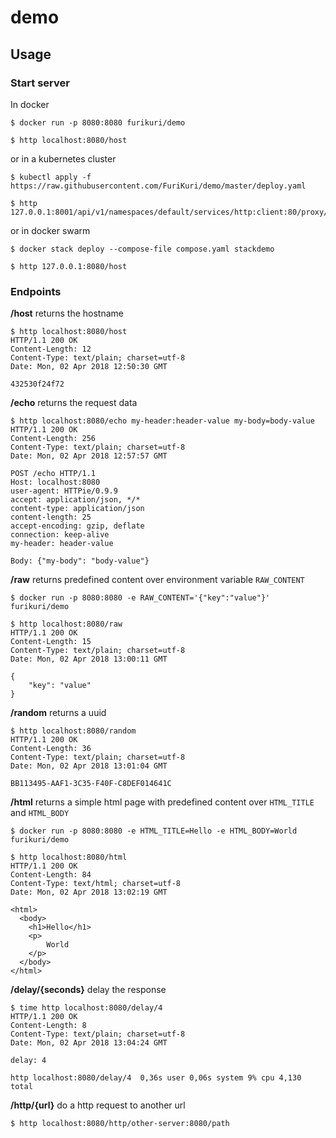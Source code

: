 # demo

## Usage

### Start server

In docker

```
$ docker run -p 8080:8080 furikuri/demo

$ http localhost:8080/host
```

or in a kubernetes cluster

```
$ kubectl apply -f https://raw.githubusercontent.com/FuriKuri/demo/master/deploy.yaml

$ http 127.0.0.1:8001/api/v1/namespaces/default/services/http:client:80/proxy/host
```

or in docker swarm

```
$ docker stack deploy --compose-file compose.yaml stackdemo

$ http 127.0.0.1:8080/host
```

### Endpoints

**/host** returns the hostname

```
$ http localhost:8080/host
HTTP/1.1 200 OK
Content-Length: 12
Content-Type: text/plain; charset=utf-8
Date: Mon, 02 Apr 2018 12:50:30 GMT

432530f24f72
```

**/echo** returns the request data

```
$ http localhost:8080/echo my-header:header-value my-body=body-value
HTTP/1.1 200 OK
Content-Length: 256
Content-Type: text/plain; charset=utf-8
Date: Mon, 02 Apr 2018 12:57:57 GMT

POST /echo HTTP/1.1
Host: localhost:8080
user-agent: HTTPie/0.9.9
accept: application/json, */*
content-type: application/json
content-length: 25
accept-encoding: gzip, deflate
connection: keep-alive
my-header: header-value

Body: {"my-body": "body-value"}
```

**/raw** returns predefined content over environment variable `RAW_CONTENT`

```
$ docker run -p 8080:8080 -e RAW_CONTENT='{"key":"value"}' furikuri/demo

$ http localhost:8080/raw
HTTP/1.1 200 OK
Content-Length: 15
Content-Type: text/plain; charset=utf-8
Date: Mon, 02 Apr 2018 13:00:11 GMT

{
    "key": "value"
}
```

**/random** returns a uuid

```
$ http localhost:8080/random
HTTP/1.1 200 OK
Content-Length: 36
Content-Type: text/plain; charset=utf-8
Date: Mon, 02 Apr 2018 13:01:04 GMT

BB113495-AAF1-3C35-F40F-C8DEF014641C
```

**/html** returns a simple html page with predefined content over `HTML_TITLE` and `HTML_BODY`

```
$ docker run -p 8080:8080 -e HTML_TITLE=Hello -e HTML_BODY=World furikuri/demo

$ http localhost:8080/html
HTTP/1.1 200 OK
Content-Length: 84
Content-Type: text/html; charset=utf-8
Date: Mon, 02 Apr 2018 13:02:19 GMT

<html>
  <body>
    <h1>Hello</h1>
    <p>
        World
    </p>
  </body>
</html>
```

**/delay/{seconds}** delay the response

```
$ time http localhost:8080/delay/4
HTTP/1.1 200 OK
Content-Length: 8
Content-Type: text/plain; charset=utf-8
Date: Mon, 02 Apr 2018 13:04:24 GMT

delay: 4

http localhost:8080/delay/4  0,36s user 0,06s system 9% cpu 4,130 total
```

**/http/{url}** do a http request to another url

```
$ http localhost:8080/http/other-server:8080/path
```
